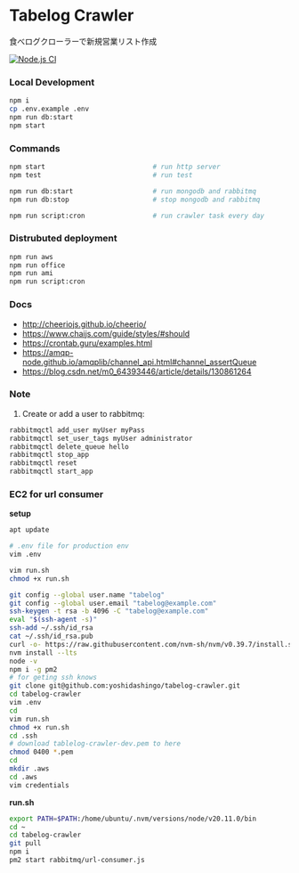 # Tabelog Crawler

食べログクローラーで新規営業リスト作成

[![Node.js CI](https://github.com/yoshidashingo/tabelog-crawler/actions/workflows/node.js.yml/badge.svg)](https://github.com/yoshidashingo/tabelog-crawler/actions/workflows/node.js.yml)

### Local Development

```sh
npm i
cp .env.example .env
npm run db:start
npm start
```

### Commands

```sh
npm start                           # run http server
npm test                            # run test

npm run db:start                    # run mongodb and rabbitmq
npm run db:stop                     # stop mongodb and rabbitmq

npm run script:cron                 # run crawler task every day
```

### Distrubuted deployment

```sh
npm run aws
npm run office
npm run ami
npm run script:cron
```

### Docs

-   http://cheeriojs.github.io/cheerio/
-   https://www.chaijs.com/guide/styles/#should
-   https://crontab.guru/examples.html
-   https://amqp-node.github.io/amqplib/channel_api.html#channel_assertQueue
-   https://blog.csdn.net/m0_64393446/article/details/130861264

### Note

1. Create or add a user to rabbitmq:

```sh
rabbitmqctl add_user myUser myPass
rabbitmqctl set_user_tags myUser administrator
rabbitmqctl delete_queue hello
rabbitmqctl stop_app
rabbitmqctl reset
rabbitmqctl start_app
```

### EC2 for url consumer

**setup**

```sh
apt update

# .env file for production env
vim .env

vim run.sh
chmod +x run.sh

git config --global user.name "tabelog"
git config --global user.email "tabelog@example.com"
ssh-keygen -t rsa -b 4096 -C "tabelog@example.com"
eval "$(ssh-agent -s)"
ssh-add ~/.ssh/id_rsa
cat ~/.ssh/id_rsa.pub
curl -o- https://raw.githubusercontent.com/nvm-sh/nvm/v0.39.7/install.sh | bash
nvm install --lts
node -v
npm i -g pm2
# for geting ssh knows
git clone git@github.com:yoshidashingo/tabelog-crawler.git
cd tabelog-crawler
vim .env
cd
vim run.sh
chmod +x run.sh
cd .ssh
# download tablelog-crawler-dev.pem to here
chmod 0400 *.pem
cd
mkdir .aws
cd .aws
vim credentials
```

**run.sh**

```sh
export PATH=$PATH:/home/ubuntu/.nvm/versions/node/v20.11.0/bin
cd ~
cd tabelog-crawler
git pull
npm i
pm2 start rabbitmq/url-consumer.js
```
